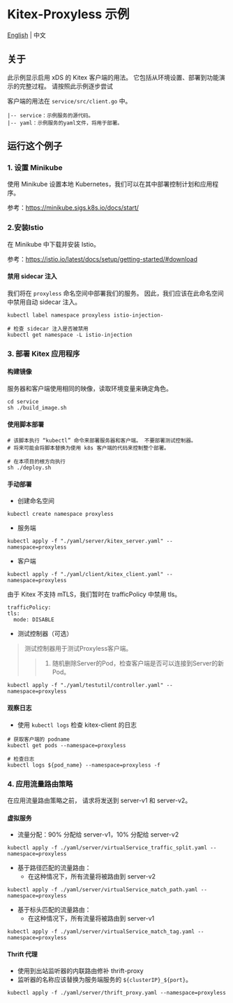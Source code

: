 # Kitex-Proxyless 示例
[English](./README.md) | 中文
## 关于
此示例显示启用 xDS 的 Kitex 客户端的用法。
它包括从环境设置、部署到功能演示的完整过程。
请按照此示例逐步尝试

客户端的用法在 `service/src/client.go` 中。
````
|-- service：示例服务的源代码。
|-- yaml：示例服务的yaml文件，将用于部署。
````

## 运行这个例子
### 1. 设置 Minikube
使用 Minikube 设置本地 Kubernetes，我们可以在其中部署控制计划和应用程序。

参考：https://minikube.sigs.k8s.io/docs/start/

### 2.安装Istio
在 Minikube 中下载并安装 Istio。

参考：https://istio.io/latest/docs/setup/getting-started/#download

#### 禁用 sidecar 注入
我们将在 `proxyless` 命名空间中部署我们的服务。
因此，我们应该在此命名空间中禁用自动 sidecar 注入。
````
kubectl label namespace proxyless istio-injection-

# 检查 sidecar 注入是否被禁用
kubectl get namespace -L istio-injection
````

### 3. 部署 Kitex 应用程序
#### 构建镜像
服务器和客户端使用相同的映像，读取环境变量来确定角色。

```
cd service
sh ./build_image.sh
```

#### 使用脚本部署
````
# 该脚本执行 “kubectl” 命令来部署服务器和客户端。 不要部署测试控制器。
# 将来可能会将脚本替换为使用 k8s 客户端的代码来控制整个部署。

# 在本项目的根方向执行
sh ./deploy.sh
````

#### 手动部署
* 创建命名空间
````
kubectl create namespace proxyless
````
* 服务端
````
kubectl apply -f "./yaml/server/kitex_server.yaml" --namespace=proxyless
````

* 客户端
````
kubectl apply -f "./yaml/client/kitex_client.yaml" --namespace=proxyless
````
由于 Kitex 不支持 mTLS，我们暂时在 trafficPolicy 中禁用 tls。
```
trafficPolicy:
tls:
  mode: DISABLE
```

* 测试控制器（可选）
> 测试控制器用于测试Proxyless客户端。
>> 1. 随机删除Server的Pod，检查客户端是否可以连接到Server的新Pod。
````
kubectl apply -f "./yaml/testutil/controller.yaml" --namespace=proxyless
````

#### 观察日志
* 使用 `kubectl logs` 检查 kitex-client 的日志
````
# 获取客户端的 podname
kubectl get pods --namespace=proxyless

# 检查日志
kubectl logs ${pod_name} --namespace=proxyless -f
````

### 4. 应用流量路由策略
在应用流量路由策略之前，
请求将发送到 server-v1 和 server-v2。

#### 虚拟服务

* 流量分配：90% 分配给 server-v1，10% 分配给 server-v2
````
kubectl apply -f ./yaml/server/virtualService_traffic_split.yaml --namespace=proxyless
````

* 基于路径匹配的流量路由：
    * 在这种情况下，所有流量将被路由到 server-v2
````
kubectl apply -f ./yaml/server/virtualService_match_path.yaml --namespace=proxyless
````

* 基于标头匹配的流量路由：
    * 在这种情况下，所有流量将被路由到 server-v1
````
kubectl apply -f ./yaml/server/virtualService_match_tag.yaml --namespace=proxyless
````

#### Thrift 代理
* 使用到出站监听器的内联路由修补 thrift-proxy
* 监听器的名称应该替换为服务端服务的 `${clusterIP}_${port}`。

````
kubectl apply -f ./yaml/server/thrift_proxy.yaml --namespace=proxyless
````